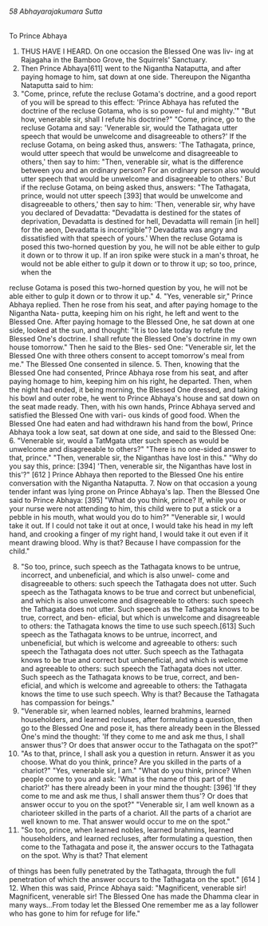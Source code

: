 ###### 58 Abhayarajakumara Sutta

 To Prince Abhaya

1. THUS HAVE I HEARD. On one occasion the Blessed One was liv-
ing at Rajagaha in the Bamboo Grove, the Squirrels' Sanctuary.
2. Then Prince Abhaya[611] went to the Nigantha Nataputta, and
after paying homage to him, sat down at one side. Thereupon
the Nigantha Nataputta said to him:
3. "Come, prince, refute the recluse Gotama's doctrine, and a
good report of you will be spread to this effect: 'Prince Abhaya
has refuted the doctrine of the recluse Gotama, who is so power-
ful and mighty.'"
"But how, venerable sir, shall I refute his doctrine?"
"Come, prince, go to the recluse Gotama and say: 'Venerable sir,
would the Tathagata utter speech that would be unwelcome and
disagreeable to others?' If the recluse Gotama, on being asked
thus, answers: 'The Tathagata, prince, would utter speech that
would be unwelcome and disagreeable to others,' then say to him:
"Then, venerable sir, what is the difference between you and an
ordinary person? For an ordinary person also would utter speech
that would be unwelcome and disagreeable to others.' But if the
recluse Gotama, on being asked thus, answers: "The Tathagata,
prince, would not utter speech [393] that would be unwelcome
and disagreeable to others,' then say to him: 'Then, venerable sir,
why have you declared of Devadatta: "Devadatta is destined for
the states of deprivation, Devadatta is destined for hell, Devadatta
will remain [in hell] for the aeon, Devadatta is incorrigible"?
Devadatta was angry and dissatisfied with that speech of yours.'
When the recluse Gotama is posed this two-horned question by
you, he will not be able either to gulp it down or to throw it up. If
an iron spike were stuck in a man's throat, he would not be able
either to gulp it down or to throw it up; so too, prince, when the

recluse Gotama is posed this two-horned question by you, he will
not be able either to gulp it down or to throw it up."
4. "Yes, venerable sir," Prince Abhaya replied. Then he rose
from his seat, and after paying homage to the Nigantha Nata-
putta, keeping him on his right, he left and went to the Blessed
One. After paying homage to the Blessed One, he sat down at
one side, looked at the sun, and thought: "It is too late today to
refute the Blessed One's doctrine. I shall refute the Blessed One's
doctrine in my own house tomorrow." Then he said to the Bles-
sed One: "Venerable sir, let the Blessed One with three others
consent to accept tomorrow's meal from me." The Blessed One
consented in silence.
5. Then, knowing that the Blessed One had consented, Prince
Abhaya rose from his seat, and after paying homage to him,
keeping him on his right, he departed. Then, when the night had
ended, it being morning, the Blessed One dressed, and taking
his bowl and outer robe, he went to Prince Abhaya's house and
sat down on the seat made ready. Then, with his own hands,
Prince Abhaya served and satisfied the Blessed One with vari-
ous kinds of good food. When the Blessed One had eaten and
had withdrawn his hand from the bowl, Prince Abhaya took a
low seat, sat down at one side, and said to the Blessed One:
6. "Venerable sir, would a TatMgata utter such speech as
would be unwelcome and disagreeable to others?"
"There is no one-sided answer to that, prince."
"Then, venerable sir, the Niganthas have lost in this."
"Why do you say this, prince: [394] 'Then, venerable sir, the
Niganthas have lost in this'?" [612 ]
Prince Abhaya then reported to the Blessed One his entire
conversation with the Nigantha Nataputta.
7. Now on that occasion a young tender infant was lying
prone on Prince Abhaya's lap. Then the Blessed One said to
Prince Abhaya: [395] "What do you think, prince? If, while you
or your nurse were not attending to him, this child were to put a
stick or a pebble in his mouth, what would you do to him?"
"Venerable sir, I would take it out. If I could not take it out at
once, I would take his head in my left hand, and crooking a finger
of my right hand, I would take it out even if it meant drawing
blood. Why is that? Because I have compassion for the child."

8. "So too, prince, such speech as the Tathagata knows to be
untrue, incorrect, and unbeneficial, and which is also unwel-
come and disagreeable to others: such speech the Tathagata
does not utter. Such speech as the Tathagata knows to be true
and correct but unbeneficial, and which is also unwelcome and
disagreeable to others: such speech the Tathagata does not utter.
Such speech as the Tathagata knows to be true, correct, and ben-
eficial, but which is unwelcome and disagreeable to others: the
Tathagata knows the time to use such speech.[613] Such speech as
the Tathagata knows to be untrue, incorrect, and unbeneficial,
but which is welcome and agreeable to others: such speech the
Tathagata does not utter. Such speech as the Tathagata knows to
be true and correct but unbeneficial, and which is welcome and
agreeable to others: such speech the Tathagata does not utter.
Such speech as the Tathagata knows to be true, correct, and ben-
eficial, and which is welcome and agreeable to others: the
Tathagata knows the time to use such speech. Why is that?
Because the Tathagata has compassion for beings."
9. "Venerable sir, when learned nobles, learned brahmins,
learned householders, and learned recluses, after formulating a
question, then go to the Blessed One and pose it, has there
already been in the Blessed One's mind the thought: 'If they
come to me and ask me thus, I shall answer thus'? Or does that
answer occur to the Tathagata on the spot?"
10. "As to that, prince, I shall ask you a question in return.
Answer it as you choose. What do you think, prince? Are you
skilled in the parts of a chariot?"
"Yes, venerable sir, I am."
"What do you think, prince? When people come to you and
ask: 'What is the name of this part of the chariot?' has there
already been in your mind the thought: [396] 'If they come to me
and ask me thus, I shall answer them thus'? Or does that answer
occur to you on the spot?"
"Venerable sir, I am well known as a charioteer skilled in the
parts of a chariot. All the parts of a chariot are well known to
me. That answer would occur to me on the spot."
11. "So too, prince, when learned nobles, learned brahmins,
learned householders, and learned recluses, after formulating a
question, then come to the Tathagata and pose it, the answer
occurs to the Tathagata on the spot. Why is that? That element

of things has been fully penetrated by the Tathagata, through
the full penetration of which the answer occurs to the Tathagata
on the spot." [614 ]
12. When this was said, Prince Abhaya said: "Magnificent,
venerable sir! Magnificent, venerable sir! The Blessed One has
made the Dhamma clear in many ways...From today let the
Blessed One remember me as a lay follower who has gone to
him for refuge for life."

